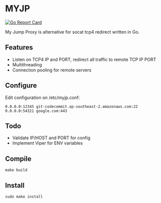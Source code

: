 # MYJP
[![Go Report Card](https://goreportcard.com/badge/github.com/dpanic/myjp)](https://goreportcard.com/report/github.com/dpanic/myjp)

My Jump Proxy is alternative for socat tcp4 redirect written in Go.

## Features
* Listen on TCP4 IP and PORT, redirect all traffic to remote TCP IP PORT
* Multithreading
* Connection pooling for remote servers

## Configure
Edit configuration on /etc/myjp.conf:
```
0.0.0.0:12345 git-codecommit.ap-southeast-2.amazonaws.com:22
0.0.0.0:54321 google.com:443
```

## Todo
* Validate IP/HOST and PORT for config
* Implement Viper for ENV variables

## Compile
```make build```

## Install
```sudo make install```
